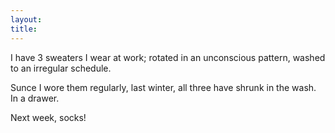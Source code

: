 ```yaml
---
layout: 
title: 
---
```


I have 3 sweaters I wear at work; rotated in an unconscious pattern, washed to an irregular schedule.

Sunce I wore them regularly, last winter, all three have shrunk in the wash.  In a drawer.

Next week, socks!
